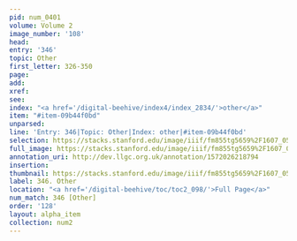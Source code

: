 ```yaml
---
pid: num_0401
volume: Volume 2
image_number: '108'
head: 
entry: '346'
topic: Other
first_letter: 326-350
page: 
add: 
xref: 
see: 
index: "<a href='/digital-beehive/index4/index_2834/'>other</a>"
item: "#item-09b44f0bd"
unparsed: 
line: 'Entry: 346|Topic: Other|Index: other|#item-09b44f0bd'
selection: https://stacks.stanford.edu/image/iiif/fm855tg5659%2F1607_0575/830,2104,2956,372/full/0/default.jpg
full_image: https://stacks.stanford.edu/image/iiif/fm855tg5659%2F1607_0575/full/full/0/default.jpg
annotation_uri: http://dev.llgc.org.uk/annotation/1572026218794
insertion: 
thumbnail: https://stacks.stanford.edu/image/iiif/fm855tg5659%2F1607_0575/830,2104,600,180/250,/0/default.jpg
label: 346. Other
location: "<a href='/digital-beehive/toc/toc2_098/'>Full Page</a>"
num_match: 346 [Other]
order: '128'
layout: alpha_item
collection: num2
---
```

